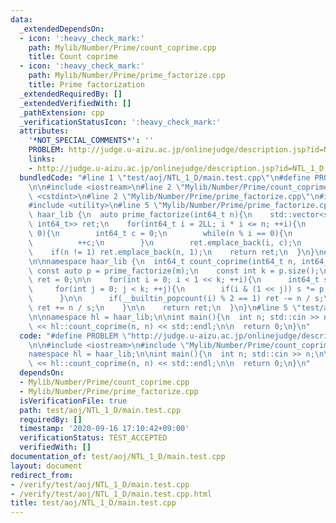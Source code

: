 ```yaml
---
data:
  _extendedDependsOn:
  - icon: ':heavy_check_mark:'
    path: Mylib/Number/Prime/count_coprime.cpp
    title: Count coprime
  - icon: ':heavy_check_mark:'
    path: Mylib/Number/Prime/prime_factorize.cpp
    title: Prime factorization
  _extendedRequiredBy: []
  _extendedVerifiedWith: []
  _pathExtension: cpp
  _verificationStatusIcon: ':heavy_check_mark:'
  attributes:
    '*NOT_SPECIAL_COMMENTS*': ''
    PROBLEM: http://judge.u-aizu.ac.jp/onlinejudge/description.jsp?id=NTL_1_D
    links:
    - http://judge.u-aizu.ac.jp/onlinejudge/description.jsp?id=NTL_1_D
  bundledCode: "#line 1 \"test/aoj/NTL_1_D/main.test.cpp\"\n#define PROBLEM \"http://judge.u-aizu.ac.jp/onlinejudge/description.jsp?id=NTL_1_D\"\
    \n\n#include <iostream>\n#line 2 \"Mylib/Number/Prime/count_coprime.cpp\"\n#include\
    \ <cstdint>\n#line 2 \"Mylib/Number/Prime/prime_factorize.cpp\"\n#include <vector>\n\
    #include <utility>\n#line 5 \"Mylib/Number/Prime/prime_factorize.cpp\"\n\nnamespace\
    \ haar_lib {\n  auto prime_factorize(int64_t n){\n    std::vector<std::pair<int64_t,\
    \ int64_t>> ret;\n    for(int64_t i = 2LL; i * i <= n; ++i){\n      if(n % i ==\
    \ 0){\n        int64_t c = 0;\n        while(n % i == 0){\n          n /= i;\n\
    \          ++c;\n        }\n        ret.emplace_back(i, c);\n      }\n    }\n\
    \    if(n != 1) ret.emplace_back(n, 1);\n    return ret;\n  }\n}\n#line 4 \"Mylib/Number/Prime/count_coprime.cpp\"\
    \n\nnamespace haar_lib {\n  int64_t count_coprime(int64_t n, int64_t m){\n   \
    \ const auto p = prime_factorize(m);\n    const int k = p.size();\n\n    int64_t\
    \ ret = 0;\n\n    for(int i = 0; i < 1 << k; ++i){\n      int64_t s = 1;\n\n \
    \     for(int j = 0; j < k; ++j){\n        if(i & (1 << j)) s *= p[j].first;\n\
    \      }\n\n      if(__builtin_popcount(i) % 2 == 1) ret -= n / s;\n      else\
    \ ret += n / s;\n    }\n\n    return ret;\n  }\n}\n#line 5 \"test/aoj/NTL_1_D/main.test.cpp\"\
    \n\nnamespace hl = haar_lib;\n\nint main(){\n  int n; std::cin >> n;\n\n  std::cout\
    \ << hl::count_coprime(n, n) << std::endl;\n\n  return 0;\n}\n"
  code: "#define PROBLEM \"http://judge.u-aizu.ac.jp/onlinejudge/description.jsp?id=NTL_1_D\"\
    \n\n#include <iostream>\n#include \"Mylib/Number/Prime/count_coprime.cpp\"\n\n\
    namespace hl = haar_lib;\n\nint main(){\n  int n; std::cin >> n;\n\n  std::cout\
    \ << hl::count_coprime(n, n) << std::endl;\n\n  return 0;\n}\n"
  dependsOn:
  - Mylib/Number/Prime/count_coprime.cpp
  - Mylib/Number/Prime/prime_factorize.cpp
  isVerificationFile: true
  path: test/aoj/NTL_1_D/main.test.cpp
  requiredBy: []
  timestamp: '2020-09-16 17:10:42+09:00'
  verificationStatus: TEST_ACCEPTED
  verifiedWith: []
documentation_of: test/aoj/NTL_1_D/main.test.cpp
layout: document
redirect_from:
- /verify/test/aoj/NTL_1_D/main.test.cpp
- /verify/test/aoj/NTL_1_D/main.test.cpp.html
title: test/aoj/NTL_1_D/main.test.cpp
---
```

